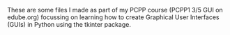 These are some files I made as part of my PCPP course (PCPP1 3/5 GUI on edube.org) focussing on learning how to create Graphical User Interfaces (GUIs) in Python using the tkinter package.